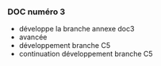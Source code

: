### DOC numéro 3

* développe la branche annexe doc3
* avancée
* développement branche C5
* continuation développement branche C5

